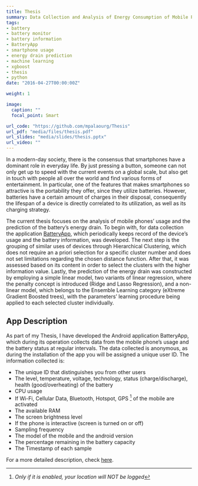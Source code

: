 ```yaml
---
title: Thesis
summary: Data Collection and Analysis of Energy Consumption of Mobile Phones using Machine Learning Techniques
tags:
- battery
- battery monitor
- battery information
- BatteryApp
- smartphone usage
- energy drain prediction
- machine learning
- xgboost
- thesis
- python
date: "2016-04-27T00:00:00Z"

weight: 1

image:
  caption: ""
  focal_point: Smart

url_code: "https://github.com/mpalaourg/Thesis"
url_pdf: "media/files/thesis.pdf"
url_slides: "media/slides/thesis.pptx"
url_video: ""
---
```


In a modern-day society, there is the consensus that smartphones have a dominant role in everyday life. By just pressing a button, someone can not only get up to speed with the current events on a global scale, but also get in touch with people all over the world and find various forms of entertainment. In particular, one of the features that makes smartphones so attractive is the portability they offer, since they utilize batteries. However, batteries have a certain amount of charges in their disposal, consequently the lifespan of a device is directly correlated to its utilization, as well as its charging strategy.

The current thesis focuses on the analysis of mobile phones’ usage and the prediction of the battery’s energy drain. To begin with, for data collection the application [BatteryApp](https://play.google.com/store/apps/details?id=gr.auth.ee.issel.batteryapp), which periodically keeps record of the device’s usage and the battery information, was developed. The next step is the grouping of similar uses of devices through Hierarchical Clustering, which does not require an a priori selection for a specific cluster number and does not set limitations regarding the chosen distance function. After that, it was assessed based on its content in order to select the clusters with the higher information value. Lastly, the prediction of the energy drain was constructed by employing a simple linear model, two variants of linear regression, where the penalty concept is introduced (Ridge and Lasso Regression), and a non-linear model, which belongs to the Ensemble Learning category (eXtreme Gradient Boosted trees), with the parameters’ learning procedure being applied to each selected cluster individually.

## **App Description**

As part of my Thesis, I have developed the Android application BatteryApp, which during its operation collects data from the mobile phone’s usage and the battery status at regular intervals. The data collected is anonymous, as during the installation of the app you will be assigned a unique user ID. The information collected is:

- The unique ID that distinguishes you from other users
- The level, temperature, voltage, technology, status (charge/discharge), health (good/overheating) of the battery
- CPU usage
- If Wi-Fi, Cellular Data, Bluetooth, Hotspot, GPS [^1] of the mobile are activated
- The available RAM
- The screen brightness level
- If the phone is interactive (screen is turned on or off)
- Sampling frequency
- The model of the mobile and the android version
- The percentage remaining in the battery capacity
- The Timestamp of each sample

For a more detailed description, check [here](https://github.com/mpalaourg/Thesis#raw-data-variables).
[^1]: *Only if it is enabled, your location will NOT be logged*
